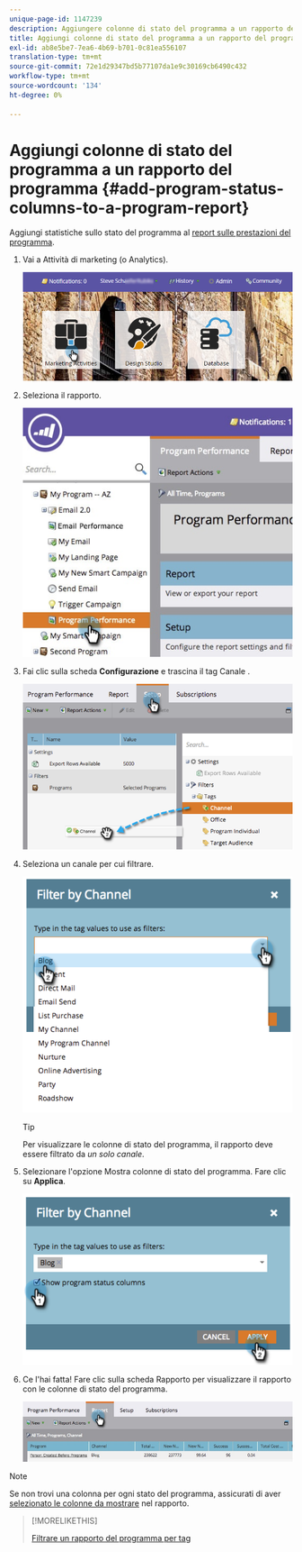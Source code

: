 ```yaml
---
unique-page-id: 1147239
description: Aggiungere colonne di stato del programma a un rapporto del programma - Marketo Docs - Documentazione del prodotto
title: Aggiungi colonne di stato del programma a un rapporto del programma
exl-id: ab8e5be7-7ea6-4b69-b701-0c81ea556107
translation-type: tm+mt
source-git-commit: 72e1d29347bd5b77107da1e9c30169cb6490c432
workflow-type: tm+mt
source-wordcount: '134'
ht-degree: 0%

---
```


# Aggiungi colonne di stato del programma a un rapporto del programma {#add-program-status-columns-to-a-program-report}

Aggiungi statistiche sullo stato del programma al [report sulle prestazioni del programma](/help/marketo/product-docs/core-marketo-concepts/programs/program-performance-report/create-a-program-performance-report.md).

1. Vai a Attività di marketing (o Analytics).

   ![](assets/login-marketing-activities-2.png)

1. Seleziona il rapporto.

   ![](assets/emailperformance.jpg)

1. Fai clic sulla scheda **Configurazione** e trascina il tag Canale .

   ![](assets/image2014-9-23-16-3a26-3a38.png)

1. Seleziona un canale per cui filtrare.

   ![](assets/image2014-9-23-16-3a26-3a48.png)

   >[!TIP]
   >
   >Per visualizzare le colonne di stato del programma, il rapporto deve essere filtrato da _un solo canale_.

1. Selezionare l&#39;opzione Mostra colonne di stato del programma. Fare clic su **Applica**.

   ![](assets/image2014-9-23-16-3a26-3a53.png)

1. Ce l&#39;hai fatta! Fare clic sulla scheda Rapporto per visualizzare il rapporto con le colonne di stato del programma.

   ![](assets/programreport.jpg)

>[!NOTE]
>
>Se non trovi una colonna per ogni stato del programma, assicurati di aver [selezionato le colonne da mostrare](/help/marketo/product-docs/reporting/basic-reporting/editing-reports/select-report-columns.md) nel rapporto.

>[!MORELIKETHIS]
>
>[Filtrare un rapporto del programma per tag](/help/marketo/product-docs/core-marketo-concepts/programs/program-performance-report/filter-a-program-report-by-tag.md)
